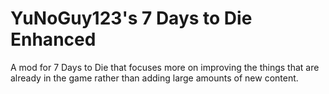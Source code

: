 # YuNoGuy123's 7 Days to Die Enhanced
A mod for 7 Days to Die that focuses more on improving the things that are already in the game rather than adding large amounts of new content.
